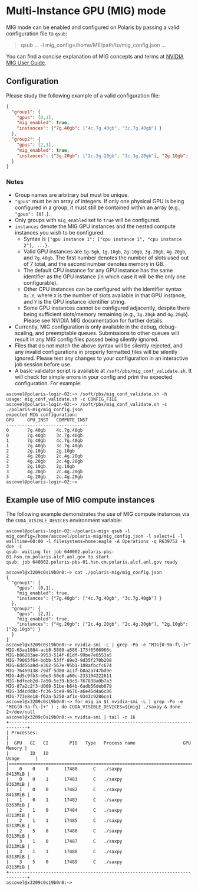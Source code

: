 # Multi-Instance GPU (MIG) mode

MIG mode can be enabled and configured on Polaris by passing a valid configuration file to `qsub`:
> qsub ... -l mig_config=/home/ME/path/to/mig_config.json ...

You can find a concise explanation of MIG concepts and terms at [NVIDIA MIG User Guide](https://docs.nvidia.com/datacenter/tesla/mig-user-guide/index.html#concepts).

## Configuration

Please study the following example of a valid configuration file:

```json
{
  "group1": {
    "gpus": [0,1],
    "mig_enabled": true,
    "instances": {"7g.40gb": ["4c.7g.40gb", "3c.7g.40gb"] }
  },
  "group2": {
    "gpus": [2,3],
    "mig_enabled": true,
    "instances": {"3g.20gb": ["2c.3g.20gb", "1c.3g.20gb"], "2g.10gb": ["2g.10gb"], "1g.5gb": ["1g.5gb"]}
  }
}
```

### Notes
- Group names are arbitrary but must be unique.
- `"gpus"` must be an array of integers. If only one physical GPU is being configured in a group, it must still be contained within an array (e.g., `"gpus": [0],`).
- Only groups with `mig_enabled` set to `true` will be configured.
- `instances` denote the MIG GPU instances and the nested compute instances you wish to be configured.
  - Syntax is `{"gpu instance 1": ["cpu instance 1", "cpu instance 2"], ...}`.
  - Valid GPU instances are `1g.5gb`, `1g.10gb`, `2g.10gb`, `3g.20gb`, `4g.20gb`, and `7g.40gb`. The first number denotes the number of slots used out of 7 total, and the second number denotes memory in GB.
  - The default CPU instance for any GPU instance has the same identifier as the GPU instance (in which case it will be the only one configurable).
  - Other CPU instances can be configured with the identifier syntax `Xc.Y`, where `X` is the number of slots available in that GPU instance, and `Y` is the GPU instance identifier string.
  - Some GPU instances cannot be configured adjacently, despite there being sufficient slots/memory remaining (e.g., `3g.20gb` and `4g.20gb`). Please see NVIDIA MIG documentation for further details.
- Currently, MIG configuration is only available in the debug, debug-scaling, and preemptable queues. Submissions to other queues will result in any MIG config files passed being silently ignored.
- Files that do not match the above syntax will be silently rejected, and any invalid configurations in properly formatted files will be silently ignored. Please test any changes to your configuration in an interactive job session before use.
- A basic validator script is available at `/soft/pbs/mig_conf_validate.sh`. It will check for simple errors in your config and print the expected configuration. For example:

```shell
ascovel@polaris-login-02:~> /soft/pbs/mig_conf_validate.sh -h
usage: mig_conf_validate.sh -c CONFIG_FILE
ascovel@polaris-login-02:~> /soft/pbs/mig_conf_validate.sh -c ./polaris-mig/mig_config.json
expected MIG configuration:
GPU     GPU_INST   COMPUTE_INST
-------------------------------
0       7g.40gb    4c.7g.40gb
0       7g.40gb    3c.7g.40gb
1       7g.40gb    4c.7g.40gb
1       7g.40gb    3c.7g.40gb
2       2g.10gb    2g.10gb
2       4g.20gb    2c.4g.20gb
2       4g.20gb    2c.4g.20gb
3       2g.10gb    2g.10gb
3       4g.20gb    2c.4g.20gb
3       4g.20gb    2c.4g.20gb
ascovel@polaris-login-02:~>
```

## Example use of MIG compute instances

The following example demonstrates the use of MIG compute instances via the `CUDA_VISIBLE_DEVICES` environment variable:

```shell
ascovel@polaris-login-02:~/polaris-mig> qsub -l mig_config=/home/ascovel/polaris-mig/mig_config.json -l select=1 -l walltime=60:00 -l filesystems=home:eagle -A Operations -q R639752 -k doe -I
qsub: waiting for job 640002.polaris-pbs-01.hsn.cm.polaris.alcf.anl.gov to start
qsub: job 640002.polaris-pbs-01.hsn.cm.polaris.alcf.anl.gov ready

ascovel@x3209c0s19b0n0:~> cat ./polaris-mig/mig_config.json
{
  "group1": {
    "gpus": [0,1],
    "mig_enabled": true,
    "instances": {"7g.40gb": ["4c.7g.40gb", "3c.7g.40gb"] }
  },
  "group2": {
    "gpus": [2,3],
    "mig_enabled": true,
    "instances": {"4g.20gb": ["2c.4g.20gb", "2c.4g.20gb"], "2g.10gb": ["2g.10gb"] }
  }
}
ascovel@x3209c0s19b0n0:~> nvidia-smi -L | grep -Po -e "MIG[0-9a-f\-]+"
MIG-63aa1884-acb8-5880-a586-173f6506966c
MIG-b86283ae-9953-514f-81df-99be7e0553a5
MIG-79065f64-bdbb-53ff-89e3-9d35f270b208
MIG-6dd56a9d-e362-567e-95b1-108afbcfc674
MIG-76459138-79df-5d00-a11f-b0a2a747bd9e
MIG-4d5c9fb3-b0e3-50e8-a60c-233104222611
MIG-bdfeeb2d-7a50-5e39-b3c5-767838a0b7a3
MIG-87a2c2f3-d008-51be-b64b-6adb56deb679
MIG-3d4cdd8c-fc36-5ce9-9676-a6e46d4a6c86
MIG-773e8e18-f62a-5250-af1e-9343c9286ce1
ascovel@x3209c0s19b0n0:~> for mig in $( nvidia-smi -L | grep -Po -e "MIG[0-9a-f\-]+" ) ; do CUDA_VISIBLE_DEVICES=${mig} ./saxpy & done 2>/dev/null
ascovel@x3209c0s19b0n0:~> nvidia-smi | tail -n 16
+-----------------------------------------------------------------------------+
| Processes:                                                                  |
|  GPU   GI   CI        PID   Type   Process name                  GPU Memory |
|        ID   ID                                                   Usage      |
|=============================================================================|
|    0    0    0      17480      C   ./saxpy                          8413MiB |
|    0    0    1      17481      C   ./saxpy                          8363MiB |
|    1    0    0      17482      C   ./saxpy                          8413MiB |
|    1    0    1      17483      C   ./saxpy                          8363MiB |
|    2    1    0      17484      C   ./saxpy                          8313MiB |
|    2    1    1      17485      C   ./saxpy                          8313MiB |
|    2    5    0      17486      C   ./saxpy                          8313MiB |
|    3    1    0      17487      C   ./saxpy                          8313MiB |
|    3    1    1      17488      C   ./saxpy                          8313MiB |
|    3    5    0      17489      C   ./saxpy                          8313MiB |
+-----------------------------------------------------------------------------+
ascovel@x3209c0s19b0n0:~>
```